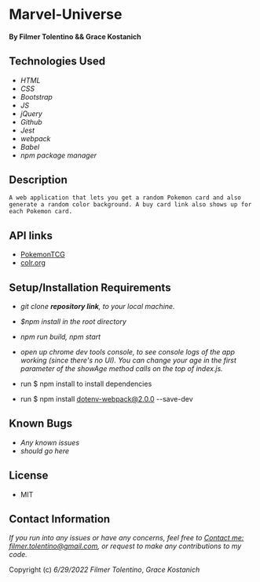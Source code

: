 # Marvel-Universe



#### By Filmer Tolentino && Grace Kostanich

## Technologies Used

* _HTML_
* _CSS_
* _Bootstrap_
* _JS_
* _jQuery_
* _Github_
* _Jest_
* _webpack_
* _Babel_
* _npm package manager_

## Description
```
A web application that lets you get a random Pokemon card and also generate a random color background. A buy card link also shows up for each Pokemon card.
```

## API links
* [PokemonTCG](https://docs.pokemontcg.io/)
* [colr.org](https://www.colr.org/api.html)
## Setup/Installation Requirements

* _git clone **repository link**, to your local machine._
* _$npm install in the root directory_
* _npm run build, npm start_
* _open up chrome dev tools console, to see console logs of the app working (since there's no UI). You can change your age in the first parameter of the showAge method calls on the top of index.js._

* run $ npm install to install dependencies
* run $ npm install dotenv-webpack@2.0.0 --save-dev

## Known Bugs

* _Any known issues_
* _should go here_

## License
* MIT

## Contact Information
_If you run into any issues or have any concerns, feel free to [Contact me: filmer.tolentino@gmail.com](mailto:filmer.tolentino@gmail.com), or request to make any contributions to my code._

Copyright (c) _6/29/2022_ _Filmer Tolentino_, _Grace Kostanich_